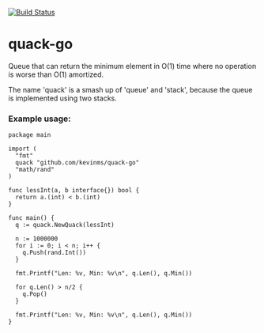 [![Build Status](https://travis-ci.com/kevinms/quack-go.svg?branch=master)](https://travis-ci.com/kevinms/quack-go)

# quack-go
Queue that can return the minimum element in O(1) time where no operation is worse than O(1) amortized.

The name 'quack' is a smash up of 'queue' and 'stack', because the queue is implemented using two stacks.

### Example usage:

```
package main

import (
  "fmt"
  quack "github.com/kevinms/quack-go"
  "math/rand"
)

func lessInt(a, b interface{}) bool {
  return a.(int) < b.(int)
}

func main() {
  q := quack.NewQuack(lessInt)

  n := 1000000
  for i := 0; i < n; i++ {
    q.Push(rand.Int())
  }

  fmt.Printf("Len: %v, Min: %v\n", q.Len(), q.Min())

  for q.Len() > n/2 {
    q.Pop()
  }

  fmt.Printf("Len: %v, Min: %v\n", q.Len(), q.Min())
}
```

